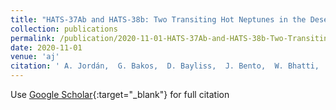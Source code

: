 ```yaml
---
title: "HATS-37Ab and HATS-38b: Two Transiting Hot Neptunes in the Desert"
collection: publications
permalink: /publication/2020-11-01-HATS-37Ab-and-HATS-38b-Two-Transiting-Hot-Neptunes-in-the-Desert
date: 2020-11-01
venue: 'aj'
citation: ' A. Jordán,  G. Bakos,  D. Bayliss,  J. Bento,  W. Bhatti,  R. Brahm,  Z. Csubry,  N. Espinoza,  J. Hartman,  Th. Henning,  L. Mancini,  K. Penev,  M. Rabus,  P. Sarkis,  V. Suc,  M. de Val-Borro,  G. Zhou,  R. Butler,  J. Teske,  J. Crane,  S. Shectman,  T. Tan,  I. Thompson,  J. Wallace,  J. Lázár,  I. Papp,  P. Sári, &quot;HATS-37Ab and HATS-38b: Two Transiting Hot Neptunes in the Desert.&quot; aj, 2020.'
---
```

Use [Google Scholar](https://scholar.google.com/scholar?q=HATS+37Ab+and+HATS+38b:+Two+Transiting+Hot+Neptunes+in+the+Desert){:target="_blank"} for full citation
